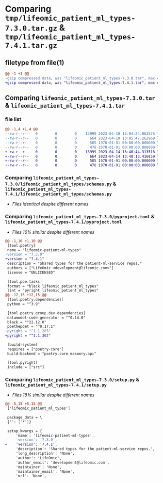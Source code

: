 # Comparing `tmp/lifeomic_patient_ml_types-7.3.0.tar.gz` & `tmp/lifeomic_patient_ml_types-7.4.1.tar.gz`

## filetype from file(1)

```diff
@@ -1 +1 @@
-gzip compressed data, was "lifeomic_patient_ml_types-7.3.0.tar", max compression
+gzip compressed data, was "lifeomic_patient_ml_types-7.4.1.tar", max compression
```

## Comparing `lifeomic_patient_ml_types-7.3.0.tar` & `lifeomic_patient_ml_types-7.4.1.tar`

### file list

```diff
@@ -1,4 +1,4 @@
--rw-r--r--   0        0        0    13999 2023-04-10 13:04:24.063575 lifeomic_patient_ml_types-7.3.0/lifeomic_patient_ml_types/schemas.py
--rw-r--r--   0        0        0      664 2023-04-10 13:05:47.262969 lifeomic_patient_ml_types-7.3.0/pyproject.toml
--rw-r--r--   0        0        0      585 1970-01-01 00:00:00.000000 lifeomic_patient_ml_types-7.3.0/setup.py
--rw-r--r--   0        0        0      478 1970-01-01 00:00:00.000000 lifeomic_patient_ml_types-7.3.0/PKG-INFO
+-rw-r--r--   0        0        0    13999 2023-04-14 13:46:44.313518 lifeomic_patient_ml_types-7.4.1/lifeomic_patient_ml_types/schemas.py
+-rw-r--r--   0        0        0      664 2023-04-14 13:48:13.416859 lifeomic_patient_ml_types-7.4.1/pyproject.toml
+-rw-r--r--   0        0        0      585 1970-01-01 00:00:00.000000 lifeomic_patient_ml_types-7.4.1/setup.py
+-rw-r--r--   0        0        0      478 1970-01-01 00:00:00.000000 lifeomic_patient_ml_types-7.4.1/PKG-INFO
```

### Comparing `lifeomic_patient_ml_types-7.3.0/lifeomic_patient_ml_types/schemas.py` & `lifeomic_patient_ml_types-7.4.1/lifeomic_patient_ml_types/schemas.py`

 * *Files identical despite different names*

### Comparing `lifeomic_patient_ml_types-7.3.0/pyproject.toml` & `lifeomic_patient_ml_types-7.4.1/pyproject.toml`

 * *Files 16% similar despite different names*

```diff
@@ -1,10 +1,10 @@
 [tool.poetry]
 name = "lifeomic-patient-ml-types"
-version = "7.3.0"
+version = "7.4.1"
 description = "Shared types for the patient-ml-service repos."
 authors = ["LifeOmic <development@lifeomic.com>"]
 license = "UNLICENSED"
 
 [tool.poe.tasks]
 format = "black lifeomic_patient_ml_types"
 lint = "pyright lifeomic_patient_ml_types"
@@ -12,15 +12,15 @@
 [tool.poetry.dependencies]
 python = "^3.9"
 
 [tool.poetry.group.dev.dependencies]
 datamodel-code-generator = "^0.14.0"
 black = "^22.12.0"
 poethepoet = "^0.17.1"
-pyright = "^1.1.285"
+pyright = "^1.1.302"
 
 [build-system]
 requires = ["poetry-core"]
 build-backend = "poetry.core.masonry.api"
 
 [tool.pyright]
 include = ["src"]
```

### Comparing `lifeomic_patient_ml_types-7.3.0/setup.py` & `lifeomic_patient_ml_types-7.4.1/setup.py`

 * *Files 18% similar despite different names*

```diff
@@ -5,15 +5,15 @@
 ['lifeomic_patient_ml_types']
 
 package_data = \
 {'': ['*']}
 
 setup_kwargs = {
     'name': 'lifeomic-patient-ml-types',
-    'version': '7.3.0',
+    'version': '7.4.1',
     'description': 'Shared types for the patient-ml-service repos.',
     'long_description': 'None',
     'author': 'LifeOmic',
     'author_email': 'development@lifeomic.com',
     'maintainer': 'None',
     'maintainer_email': 'None',
     'url': 'None',
```

